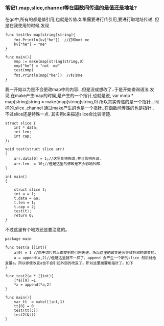 ### 笔记1.map,slice,channel等在函数间传递的是值还是地址?

在go中,所有的都是值引用,也就是传值.如果需要进行传引用,要进行取地址传递.
但是在我使用的时候,发现

```
func test(kv map[string]string){
	fmt.Println(kv["he"])  //打印not me
	kv["he"] = "me"
}

func main(){
	mmp := make(map[string]string,0)
	mmp["he"] = "not  me"
	test(mmp)
	fmt.Println(mmp["he"])  //打印me
}
```
我一开始以为是不会更改map中的内容...但是没成想改了..于是开始查询语法.发现,在make产生map的时候,是产生的一个指针,也就是说,
var mmp * map[string]string = make(map[string]string,0)
所以其实传递的是一个指针...同样的,slice ,channel 通过make产生的也是一个指针..在函数间传递的也是指针..
不过slice还是特殊一点.
其实用c来描述slice会比较清楚.

```
struct slice {
	int * data;
	int len;
	int cap;
};

void test(struct slice arr)
{
	arr.data[0] = 1;//这里能够修改,并且影响外部.
	arr.len  = 10;//但是这里的修改是不会影响外部.
}

int main()
{

	struct slice t;
	int a = 1;
	t.data = &a;
	t.len = 1;
	t.cap = 2;
	test(t);
	return 0;
}
```

不过这里有个地方还是要注意的。
```
package main

func test(a []int){
	a[0] = 1 //由于切片的上面提到的引用传递，所以这里的改变是会导致外部的改变的。
	a = append(a,2)//但是这里就不一样了，append 会产生一个新的slice 然后付给变量a，所以即使改变a也不会引起外部的改变了。所以这里面要用指针了。如下
}

func test2(a * []int){
	(*a)[0] =1
	*a = append(*a,2)
}

func main(){
	var tt  = make([]int,1)
	tt[0] = 0
	test(tt[:])
	test2(&tt)
}
```
